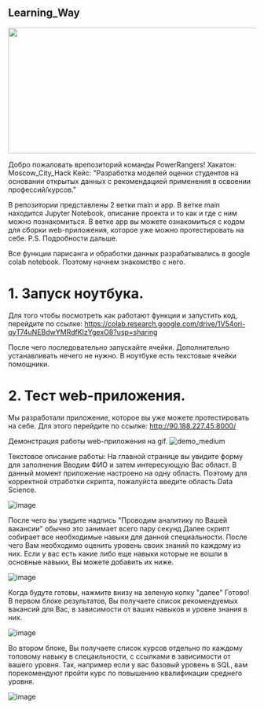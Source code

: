 ## Learning_Way
<img src="https://media.giphy.com/media/5BouvpJA911xS/giphy.gif" width="512" height="256" />

Добро пожаловать врепозиторий команды PowerRangers!
Хакатон: Moscow_City_Hack
Кейс: "Разработка моделей оценки студентов на основании открытых данных с рекомендацией применения в освоении профессий/курсов."

В репозитории представлены 2 ветки main и app.
В ветке main находится Jupyter Notebook, описание проекта и то как и где с ним можно познакомиться. 
В ветке app вы можете ознакомиться с кодом для сборки web-приложения, которое уже можно протестировать на себе. P.S. Подробности дальше. 

Все функции парисанга и обработки данных разрабатывались в google colab notebook. Поэтому начнем знакомство с него. 
# 1. Запуск ноутбука.
Для того чтобы посмотреть как работают функции и запустить код, перейдите по ссылке: 
https://colab.research.google.com/drive/1V54ori-qyT74uNEBdwYMRdfKIzYgexO8?usp=sharing

После чего последовательно запускайте ячейки. Дополнительно устанавливать нечего не нужно. В ноутбуке есть текстовые ячейки помощники. 

# 2. Тест web-приложения. 
Мы разработали приложение, которое вы уже можете протестировать на себе. 
Для этого перейдите по ссылке: 
http://90.188.227.45:8000/

Демонстрация работы web-приложения на gif.
![demo_medium](https://user-images.githubusercontent.com/74874309/121821854-62d8a480-cca4-11eb-8aa3-8f8d6cc5a7fc.gif)

Текстовое описание работы:
На главной странице вы увидите форму для заполнения 
Вводим ФИО и затем интересующую Вас област. 
В данный момент приложение настроено на одну область. 
Поэтому для корректной отработки скрипта, пожалуйста введите область Data Science. 


![image](https://user-images.githubusercontent.com/74874309/121821174-fcea1e00-cc9f-11eb-9a7c-62952da65533.png)

После чего вы увидите надпись "Проводим аналитику по Вашей вакансии" обычно это занимает всего пару секунд
Далее скрипт собирает все необходимые навыки для данной специальности. После чего Вам необходимо оценить уровень своих знаний по каждому из них. 
Если у вас есть какие либо еще навыки которые не вошли в основные навыки, Вы можете добавить их ниже. 

![image](https://user-images.githubusercontent.com/74874309/121821302-e1334780-cca0-11eb-8ab3-ec82d1b97b01.png)

Когда будуте готовы, нажмите внизу на зеленую копку "далее"
Готово! 
В первом блоке результатов, Вы получаете список рекомендуемых вакансий для Вас, в зависимости от ваших навыков и уровне знания в них. 

![image](https://user-images.githubusercontent.com/74874309/121821391-4129ee00-cca1-11eb-9d6c-6ea51c47f450.png)

Во втором блоке, Вы получаете список курсов отдельно по каждому топовому навыку в спецаильности, с ссылками в зависимости от вашего уровня. 
Так, например если у вас базовый уровень в SQL, вам порекомендуют пройти курс по повышению квалификации среднего уровня. 

![image](https://user-images.githubusercontent.com/74874309/121821441-abdb2980-cca1-11eb-838e-0dafff9c278e.png)





